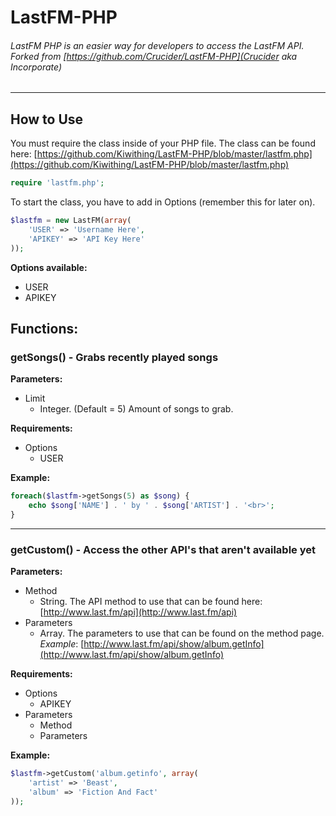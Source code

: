 LastFM-PHP
===========
###### LastFM PHP is an easier way for developers to access the LastFM API.  Forked from [https://github.com/Crucider/LastFM-PHP](Crucider aka Incorporate)  ######
---

## How to Use ##

You must require the class inside of your PHP file.  The class can be found here: [https://github.com/Kiwithing/LastFM-PHP/blob/master/lastfm.php](https://github.com/Kiwithing/LastFM-PHP/blob/master/lastfm.php)
```php
require 'lastfm.php';
```

To start the class, you have to add in Options (remember this for later on).
```php
$lastfm = new LastFM(array(
	'USER' => 'Username Here',
	'APIKEY' => 'API Key Here'
));
```

**Options available:**

- USER
- APIKEY

## Functions: ##

### getSongs() - Grabs recently played songs ###
**Parameters:**

- Limit
  - Integer. (Default = 5)  Amount of songs to grab.

**Requirements:**

- Options
  - USER

**Example:**
```php
foreach($lastfm->getSongs(5) as $song) {
	echo $song['NAME'] . ' by ' . $song['ARTIST'] . '<br>';
}
```
---
### getCustom() - Access the other API's that aren't available yet ###
**Parameters:**

- Method
  - String. The API method to use that can be found here: [http://www.last.fm/api](http://www.last.fm/api)
- Parameters
  - Array. The parameters to use that can be found on the method page.  _Example_: [http://www.last.fm/api/show/album.getInfo](http://www.last.fm/api/show/album.getInfo)

**Requirements:**

- Options
  - APIKEY
- Parameters
  - Method
  - Parameters

**Example:**
```php
$lastfm->getCustom('album.getinfo', array(
	'artist' => 'Beast',
	'album' => 'Fiction And Fact'
));
```
